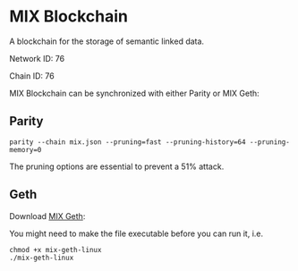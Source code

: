 # MIX Blockchain
A blockchain for the storage of semantic linked data.

Network ID: 76

Chain ID: 76

MIX Blockchain can be synchronized with either Parity or MIX Geth:

## Parity

```
parity --chain mix.json --pruning=fast --pruning-history=64 --pruning-memory=0
```

The pruning options are essential to prevent a 51% attack.

## Geth

Download [MIX Geth](https://github.com/mix-blockchain/mix-geth/releases):

You might need to make the file executable before you can run it, i.e.

```
chmod +x mix-geth-linux
./mix-geth-linux
```
